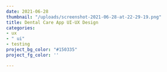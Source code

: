 ```yaml
---
date: 2021-06-28
thumbnail: "/uploads/screenshot-2021-06-28-at-22-29-19.png"
title: Dental Care App UI-UX Design
categories:
- ux
- " ui"
- testing
project_bg_color: "#150335"
project_fg_color: ''

---
```

